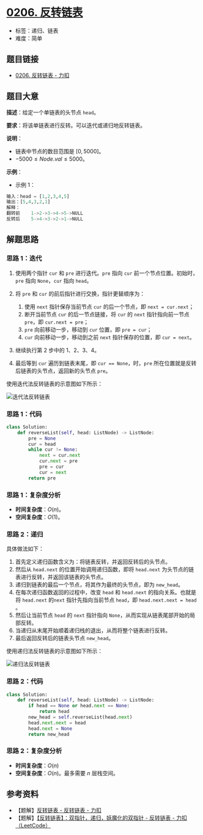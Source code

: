 # [0206. 反转链表](https://leetcode.cn/problems/reverse-linked-list/)

- 标签：递归、链表
- 难度：简单

## 题目链接

- [0206. 反转链表 - 力扣](https://leetcode.cn/problems/reverse-linked-list/)

## 题目大意

**描述**：给定一个单链表的头节点 `head`。

**要求**：将该单链表进行反转。可以迭代或递归地反转链表。

**说明**：

- 链表中节点的数目范围是 $[0, 5000]$。
- $-5000 \le Node.val \le 5000$。

**示例**：

- 示例 1：

```python
输入：head = [1,2,3,4,5]
输出：[5,4,3,2,1]
解释：
翻转前    1->2->3->4->5->NULL
反转后    5->4->3->2->1->NULL
```

## 解题思路

### 思路 1：迭代

1. 使用两个指针 `cur` 和 `pre` 进行迭代。`pre` 指向 `cur` 前一个节点位置。初始时，`pre` 指向 `None`，`cur` 指向 `head`。

2. 将 `pre` 和 `cur` 的前后指针进行交换，指针更替顺序为：
   1. 使用 `next` 指针保存当前节点 `cur` 的后一个节点，即 `next = cur.next`；
   2. 断开当前节点 `cur` 的后一节点链接，将 `cur` 的 `next` 指针指向前一节点 `pre`，即 `cur.next = pre`；
   3. `pre` 向前移动一步，移动到 `cur` 位置，即 `pre = cur`；
   4. `cur` 向前移动一步，移动到之前 `next` 指针保存的位置，即 `cur = next`。
3. 继续执行第 2 步中的 1、2、3、4。
4. 最后等到 `cur` 遍历到链表末尾，即 `cur == None`，时，`pre` 所在位置就是反转后链表的头节点，返回新的头节点 `pre`。

使用迭代法反转链表的示意图如下所示：

![迭代法反转链表](https://qcdn.itcharge.cn/images/20220111133639.png)

### 思路 1：代码

```python
class Solution:
    def reverseList(self, head: ListNode) -> ListNode:
        pre = None
        cur = head
        while cur != None:
            next = cur.next
            cur.next = pre
            pre = cur
            cur = next
        return pre
```

### 思路 1：复杂度分析

- **时间复杂度**：$O(n)$。
- **空间复杂度**：$O(1)$。

### 思路 2：递归

具体做法如下：

1. 首先定义递归函数含义为：将链表反转，并返回反转后的头节点。
2. 然后从 `head.next` 的位置开始调用递归函数，即将 `head.next` 为头节点的链表进行反转，并返回该链表的头节点。
3. 递归到链表的最后一个节点，将其作为最终的头节点，即为 `new_head`。
4. 在每次递归函数返回的过程中，改变 `head` 和 `head.next` 的指向关系。也就是将 `head.next` 的`next` 指针先指向当前节点 `head`，即 `head.next.next = head `。
5. 然后让当前节点 `head` 的 `next` 指针指向 `None`，从而实现从链表尾部开始的局部反转。
6. 当递归从末尾开始顺着递归栈的退出，从而将整个链表进行反转。
7. 最后返回反转后的链表头节点 `new_head`。

使用递归法反转链表的示意图如下所示：

![递归法反转链表](https://qcdn.itcharge.cn/images/20220111134246.png)

### 思路 2：代码

```python
class Solution:
    def reverseList(self, head: ListNode) -> ListNode:
        if head == None or head.next == None:
            return head
        new_head = self.reverseList(head.next)
        head.next.next = head
        head.next = None
        return new_head
```

### 思路 2：复杂度分析

- **时间复杂度**：$O(n)$
- **空间复杂度**：$O(n)$。最多需要 $n$ 层栈空间。

## 参考资料

- 【题解】[反转链表 - 反转链表 - 力扣](https://leetcode.cn/problems/reverse-linked-list/solution/fan-zhuan-lian-biao-by-leetcode-solution-d1k2/)
- 【题解】[【反转链表】：双指针，递归，妖魔化的双指针 - 反转链表 - 力扣（LeetCode）](https://leetcode.cn/problems/reverse-linked-list/solution/fan-zhuan-lian-biao-shuang-zhi-zhen-di-gui-yao-mo-/)
